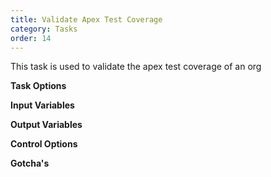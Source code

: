 ```yaml
---
title: Validate Apex Test Coverage
category: Tasks
order: 14
---
```


This task is used to validate the apex test coverage of an org


**Task Options**



**Input Variables**

**Output Variables**

**Control Options**

**Gotcha's**
